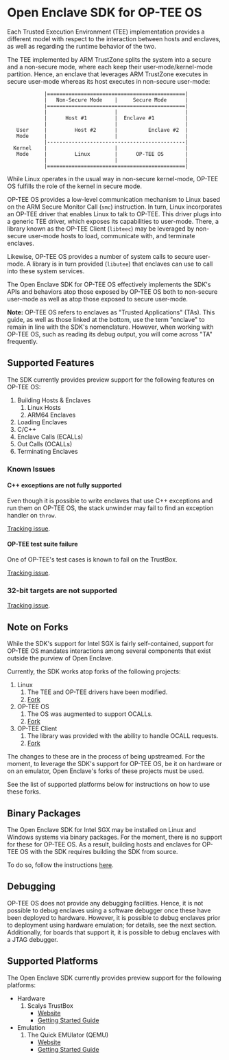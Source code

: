 # Open Enclave SDK for OP-TEE OS

Each Trusted Execution Environment (TEE) implementation provides a different
model with respect to the interaction between hosts and enclaves, as well as
regarding the runtime behavior of the two.

The TEE implemented by ARM TrustZone splits the system into a secure and a
non-secure mode, where each keep their user-mode/kernel-mode partition. Hence,
an enclave that leverages ARM TrustZone executes in secure user-mode whereas its
host executes in non-secure user-mode:

```
            |=============================================|
            |   Non-Secure Mode    |     Secure Mode      |
            |=============================================|
            |                      |                      |
            |      Host #1         |  Enclave #1          |
            |                      |                      |
   User     |         Host #2      |          Enclave #2  |
   Mode     |                      |                      |
            |---------------------------------------------|
  Kernel    |                      |                      |
   Mode     |         Linux        |      OP-TEE OS       |
            |                      |                      |
            |=============================================|
```

While Linux operates in the usual way in non-secure kernel-mode, OP-TEE OS
fulfills the role of the kernel in secure mode.

OP-TEE OS provides a low-level communication mechanism to Linux based on the ARM
Secure Monitor Call (`smc`) instruction. In turn, Linux incorporates an OP-TEE
driver that enables Linux to talk to OP-TEE. This driver plugs into a generic
TEE driver, which exposes its capabilities to user-mode. There, a library known
as the OP-TEE Client (`libteec`) may be leveraged by non-secure user-mode hosts
to load, communicate with, and terminate enclaves.

Likewise, OP-TEE OS provides a number of system calls to secure user-mode. A
library is in turn provided (`libutee`) that enclaves can use to call into these
system services.

The Open Enclave SDK for OP-TEE OS effectively implements the SDK's APIs and
behaviors atop those exposed by OP-TEE OS both to non-secure user-mode as well
as atop those exposed to secure user-mode.

**Note:** OP-TEE OS refers to enclaves as "Trusted Applications" (TAs). This
guide, as well as those linked at the bottom, use the term "enclave" to remain
in line with the SDK's nomenclature. However, when working with OP-TEE OS, such
as reading its debug output, you will come across "TA" frequently.

## Supported Features

The SDK currently provides preview support for the following features on OP-TEE
OS:

1. Building Hosts & Enclaves
   1. Linux Hosts
   2. ARM64 Enclaves
2. Loading Enclaves
3. C/C++
4. Enclave Calls (ECALLs)
5. Out Calls (OCALLs)
6. Terminating Enclaves

### Known Issues

#### C++ exceptions are not fully supported

Even though it is possible to write enclaves that use C++ exceptions and run
them on OP-TEE OS, the stack unwinder may fail to find an exception handler on
`throw`.

[Tracking issue](https://github.com/openenclave/openenclave/issues/2274).

#### OP-TEE test suite failure

One of OP-TEE's test cases is known to fail on the TrustBox.

[Tracking issue](https://github.com/openenclave/openenclave/issues/2275).

### 32-bit targets are not supported

[Tracking issue](https://github.com/openenclave/openenclave/issues/2493).

## Note on Forks

While the SDK's support for Intel SGX is fairly self-contained, support for
OP-TEE OS mandates interactions among several components that exist outside the
purview of Open Enclave.

Currently, the SDK works atop forks of the following projects:

1. Linux
   1. The TEE and OP-TEE drivers have been modified.
   2. [Fork](https://github.com/ms-iot/linux/tree/ms-iot-openenclave-3.6.0)
2. OP-TEE OS
   1. The OS was augmented to support OCALLs.
   2. [Fork](https://github.com/ms-iot/optee_os/tree/ms-iot-openenclave-3.6.0)
3. OP-TEE Client
   1. The library was provided with the ability to handle OCALL requests.
   2. [Fork](https://github.com/ms-iot/optee_client/tree/ms-iot-openenclave-3.6.0)

The changes to these are in the process of being upstreamed. For the moment, to
leverage the SDK's support for OP-TEE OS, be it on hardware or on an emulator,
Open Enclave's forks of these projects must be used.

See the list of supported platforms below for instructions on how to use these
forks.

## Binary Packages

The Open Enclave SDK for Intel SGX may be installed on Linux and Windows systems
via binary packages. For the moment, there is no support for these for OP-TEE
OS. As a result, building hosts and enclaves for OP-TEE OS with the SDK requires
building the SDK from source.

To do so, follow the instructions
[here](../Contributors/OPTEEGettingStarted.md).

## Debugging

OP-TEE OS does not provide any debugging facilities. Hence, it is not possible
to debug enclaves using a software debugger once these have been deployed to
hardware. However, it is possible to debug enclaves prior to deployment using
hardware emulation; for details, see the next section. Additionally, for boards
that support it, it is possible to debug enclaves with a JTAG debugger.

## Supported Platforms

The Open Enclave SDK currently provides preview support for the following
platforms:

- Hardware
   1. Scalys TrustBox
      - [Website](https://scalys.com/trustbox-industrial)
      - [Getting Started Guide](Hardware/ScalysTrustBox.md)
- Emulation
   1. The Quick EMUlator (QEMU)
      - [Website](https://www.qemu.org)
      - [Getting Started Guide](Debugging/QEMU.md)

